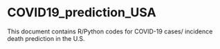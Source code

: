# COVID19_prediction_USA

This document contains R/Python codes for COVID-19 cases/ incidence death prediction in the U.S. 

